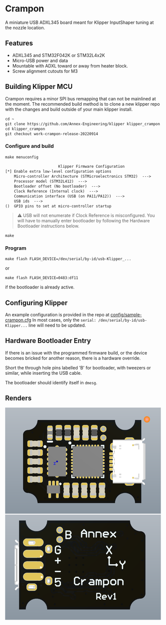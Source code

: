 # Crampon

A miniature USB ADXL345 board meant for Klipper InputShaper tuning at the nozzle location.

## Features

- ADXL345 and STM32F042K or STM32L4x2K
- Micro-USB power and data
- Mountable with ADXL toward or away from heater block.
- Screw alignment cutouts for M3

## Building Klipper MCU

Crampon requires a minor SPI bus remapping that can not be mainlined at the moment. The recommended build method is to clone a new klipper repo with the changes and build outside of your main klipper install.

```
cd ~
git clone https://github.com/Annex-Engineering/klipper klipper_crampon
cd klipper_crampon
git checkout work-crampon-release-20220914
```

### Configure and build

```
make menuconfig
```
```
                        Klipper Firmware Configuration
[*] Enable extra low-level configuration options
    Micro-controller Architecture (STMicroelectronics STM32)  --->
    Processor model (STM32L412)  --->
    Bootloader offset (No bootloader)  --->
    Clock Reference (Internal clock)  --->
    Communication interface (USB (on PA11/PA12))  --->
    USB ids  --->
()  GPIO pins to set at micro-controller startup
```
> :warning: USB will not enumerate if Clock Reference is misconfigured. You will have to manually enter bootloader by following the Hardware Bootloader instructions below.
```
make
```

### Program

```
make flash FLASH_DEVICE=/dev/serial/by-id/usb-Klipper_...
```
or
```
make flash FLASH_DEVICE=0483:df11
```
if the bootloader is already active.

## Configuring Klipper

An example configuration is provided in the repo at
[config/sample-crampon.cfg](config/sample-crampon.cfg)
In most cases, only the `serial: /dev/serial/by-id/usb-Klipper...` line will need to be updated.

## Hardware Bootloader Entry

If there is an issue with the programmed firmware build, or the device becomes bricked for another reason, there is a hardware override.

Short the through hole pins labelled 'B' for bootloader, with tweezers or similar, while inserting the USB cable.

The bootloader should identify itself in `dmesg`.

## Renders

 ![Crampon PCBA Top](Images/Crampon.png?raw=true)
 ![Crampon PCBA Bottom](Images/Crampon-Back.png?raw=true)
